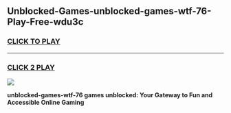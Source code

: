 
## Unblocked-Games-unblocked-games-wtf-76-Play-Free-wdu3c
<h3>
<a href="https://premium76.site?title=unblocked-games-wtf-76&ref=18A">CLICK TO PLAY</a></h3>
<hr>

<h3>
<a href="https://premium76.site?title=unblocked-games-wtf-76&ref=18A">CLICK 2 PLAY</a>
  
</h3>

<a href="https://premium76.site?title=unblocked-games-wtf-76&ref=18A"><img src="https://clearcache.store/games.png"></a>


**unblocked-games-wtf-76 games unblocked: Your Gateway to Fun and Accessible Online Gaming**
